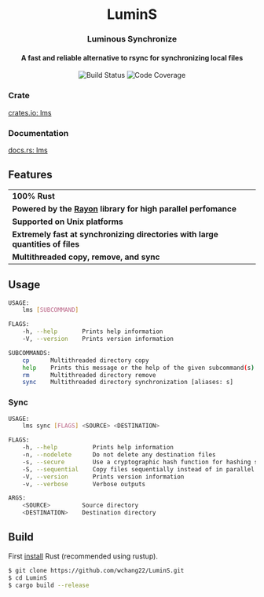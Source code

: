 <h1 align="center">LuminS</h1>
<h3 align="center">Luminous Synchronize</h3>
<h4 align="center">A fast and reliable alternative to rsync for synchronizing local files</h4>

<p align="center">
<img src="https://travis-ci.org/wchang22/LuminS.svg?branch=master" alt="Build Status" />
  <img src="https://codecov.io/gh/wchang22/LuminS/branch/master/graph/badge.svg" alt="Code Coverage" />
</p>
<h3>
    Crate
</h3>

<a href="https://crates.io/crates/lms">crates.io: lms</a>

<h3>Documentation</h3>

<a href="https://docs.rs/lms/">docs.rs: lms</a>


<h2>Features</h2>

<table>
    <tr><td><b>100% Rust</b></td></tr>
    <tr><td><b>Powered by the <a href="https://github.com/rayon-rs/rayon">Rayon</a> library for high parallel perfomance</b></td></tr>
    <tr><td><b>Supported on Unix platforms</b></td></tr>
    <tr><td><b>Extremely fast at synchronizing directories with large quantities of files</b></td></tr>
    <tr><td><b>Multithreaded copy, remove, and sync</b></td></tr>
</table>

<h2>Usage</h2>

```bash
USAGE:
    lms [SUBCOMMAND]

FLAGS:
    -h, --help       Prints help information
    -V, --version    Prints version information

SUBCOMMANDS:
    cp      Multithreaded directory copy
    help    Prints this message or the help of the given subcommand(s)
    rm      Multithreaded directory remove
    sync    Multithreaded directory synchronization [aliases: s]
```
<h3>Sync</h3>

```bash
USAGE:
    lms sync [FLAGS] <SOURCE> <DESTINATION>

FLAGS:
    -h, --help          Prints help information
    -n, --nodelete      Do not delete any destination files
    -s, --secure        Use a cryptographic hash function for hashing similar files
    -S, --sequential    Copy files sequentially instead of in parallel
    -V, --version       Prints version information
    -v, --verbose       Verbose outputs

ARGS:
    <SOURCE>         Source directory
    <DESTINATION>    Destination directory
```

<h2>Build</h2>

First <a href="https://www.rust-lang.org/tools/install">install</a> Rust (recommended using rustup).

```zsh
$ git clone https://github.com/wchang22/LuminS.git
$ cd LuminS
$ cargo build --release
```

